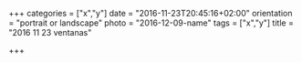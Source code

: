 +++
categories = ["x","y"]
date = "2016-11-23T20:45:16+02:00"
orientation = "portrait or landscape"
photo = "2016-12-09-name"
tags = ["x","y"]
title = "2016 11 23 ventanas"

+++

